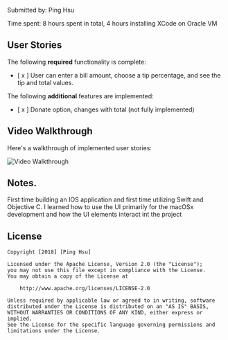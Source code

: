 Submitted by: Ping Hsu

Time spent: 8 hours spent in total, 4 hours installing XCode on Oracle VM

## User Stories

The following **required** functionality is complete:

* [ x ] User can enter a bill amount, choose a tip percentage, and see the tip and total values.

The following **additional** features are implemented:

- [ x ] Donate option, changes with total (not fully implemented)

## Video Walkthrough 

Here's a walkthrough of implemented user stories:

<img src='http://g.recordit.co/5CKVpp1Mru.gif' title='Video Walkthrough' width='' alt='Video Walkthrough' />

## Notes.

First time building an IOS application and first time utilizing Swift and Objective C. 
  I learned how to use the UI primarily for the macOSx development and how the UI elements interact
  int the project

## License

    Copyright [2018] [Ping Hsu]

    Licensed under the Apache License, Version 2.0 (the "License");
    you may not use this file except in compliance with the License.
    You may obtain a copy of the License at

        http://www.apache.org/licenses/LICENSE-2.0

    Unless required by applicable law or agreed to in writing, software
    distributed under the License is distributed on an "AS IS" BASIS,
    WITHOUT WARRANTIES OR CONDITIONS OF ANY KIND, either express or implied.
    See the License for the specific language governing permissions and
    limitations under the License.
